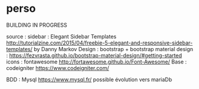 # perso

BUILDING IN PROGRESS

source :
sidebar : Elegant Sidebar Templates http://tutorialzine.com/2015/04/freebie-5-elegant-and-responsive-sidebar-templates/ by Danny Markov
Design : bootstrap + bootstrap material design : https://fezvrasta.github.io/bootstrap-material-design/#getting-started
icons : fontawesome http://fortawesome.github.io/Font-Awesome/
Base : codeigniter https://www.codeigniter.com/

BDD : Mysql https://www.mysql.fr/ possible évolution vers mariaDb